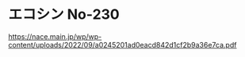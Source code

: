 # エコシン No-230
https://nace.main.jp/wp/wp-content/uploads/2022/09/a0245201ad0eacd842d1cf2b9a36e7ca.pdf
